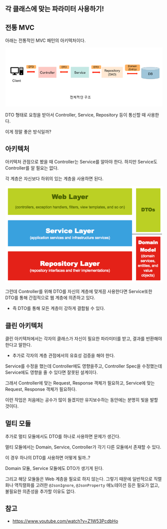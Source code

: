 ## 각 클래스에 맞는 파라미터 사용하기!

## 전통 MVC

아래는 전통적인 MVC 패턴의 아키텍처이다.

![img.png](img.png)

DTO 형태로 요청을 받아서 Controller, Service, Repository 등이 통신할 때 사용한다.

이게 정말 좋은 방식일까?

## 아키텍처

아키텍처 관점으로 봤을 때 Controller는 Service를 알아야 한다. 하지만 Service도 Controller를 알 필요는 없다.

각 계층은 자신보다 하위의 있는 계층을 사용하면 된다.

![img_1.png](img_1.png)

그런데 Controller를 위해 DTO를 자신의 계층에 맞게끔 사용한다면 Service또한 DTO를 통해 간접적으로 웹 계층에 의존하고 있다.

- 즉 DTO를 통해 모든 계층이 강하게 결합될 수 있다.

## 클린 아키텍처 

클린 아키텍처에서는 각자의 클래스가 자신이 필요한 파라미터를 받고, 결과를 반환해야 한다고 말한다.
- 추가로 각자의 계층 관점에서의 유효성 검증을 해야 한다.

Service를 수정을 했는데 Controller에도 영향을주고, Controller Spec을 수정했는데 Service에도 영향을 줄 수 있다면 잘못된 설계이다.

그래서 Controller에 맞는 Request, Response 객체가 필요하고, Service에 맞는 Request, Response 객체가 필요하다.

이런 작업은 처음에는 공수가 많이 들겠지만 유지보수하는 동안에는 분명히 빛을 발할 것이다.

## 멀티 모듈

추가로 멀티 모듈에서도 DTO를 하나로 사용하면 문제가 생긴다.

멀티 모듈에서는 Domain, Service, Controller가 각기 다른 모듈에서 존재할 수 있다.

이 경우 하나의 DTO를 사용하면 어떻게 될까..?

Domain 모듈, Service 모듈에도 DTO가 생기게 된다.

그리고 해당 모듈들은 Web 계층을 필요로 하지 않는다. 그렇기 때문에 일반적으로 직렬화나 역직렬화를 고려한 `@JsonIgnore`, `@JsonProperty` 애노테이션 등은 필요가 없고, 불필요한 의존성을 추가할 이유도 없다.

## 참고
- https://www.youtube.com/watch?v=Z1W53PcdbHo